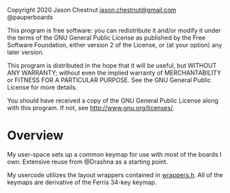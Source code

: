 Copyright 2020 Jason Chestnut <jason.chestnut@gmail.com> @pauperboards

This program is free software: you can redistribute it and/or modify
it under the terms of the GNU General Public License as published by
the Free Software Foundation, either version 2 of the License, or
(at your option) any later version.

This program is distributed in the hope that it will be useful,
but WITHOUT ANY WARRANTY; without even the implied warranty of
MERCHANTABILITY or FITNESS FOR A PARTICULAR PURPOSE.  See the
GNU General Public License for more details.

You should have received a copy of the GNU General Public License
along with this program.  If not, see <http://www.gnu.org/licenses/>.

# Overview

My user-space sets up a common keymap for use with most of the boards I own. Extensive reuse from @Drashna as a starting point.

My usercode utilizes the layout wrappers contained in [wrappers.h](wrappers.h). All of the keymaps are derivative of the Ferris 34-key keymap.
